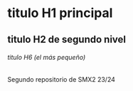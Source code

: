 # titulo H1 principal

## titulo H2 de segundo nivel

###### titulo H6 (el más pequeño)


Segundo repositorio de SMX2 23/24
